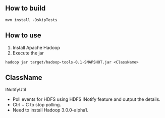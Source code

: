## How to build

`mvn install -DskipTests`

## How to use

1. Install Apache Hadoop
2. Execute the jar

`hadoop jar target/hadoop-tools-0.1-SNAPSHOT.jar <ClassName>`

## ClassName

INotifyUtil

* Poll events for HDFS using HDFS INotify feature and output the details.
* Ctrl + C to stop polling.
* Need to install Hadoop 3.0.0-alpha1.